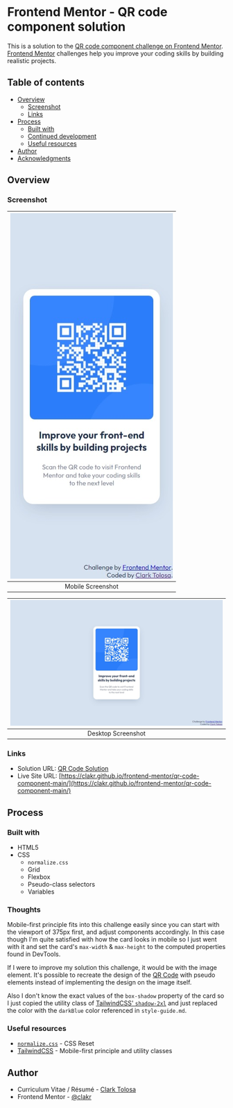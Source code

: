 # Frontend Mentor - QR code component solution

This is a solution to the [QR code component challenge on Frontend Mentor](https://www.frontendmentor.io/challenges/qr-code-component-iux_sIO_H). [Frontend Mentor](https://www.frontendmentor.io) challenges help you improve your coding skills by building realistic projects. 

## Table of contents

- [Overview](#overview)
  - [Screenshot](#screenshot)
  - [Links](#links)
- [Process](#my-process)
  - [Built with](#built-with)
  - [Continued development](#continued-development)
  - [Useful resources](#useful-resources)
- [Author](#author)
- [Acknowledgments](#acknowledgments)

## Overview

### Screenshot

| ![Mobile](./images/375px.jpeg) |
|:--:|
|Mobile Screenshot|

| ![Desktop](./images/1440px.jpeg) |
|:--:|
|Desktop Screenshot|

### Links

- Solution URL: [QR Code Solution](https://github.com/clakr/frontend-mentor/tree/main/qr-code-component-main)
- Live Site URL: [https://clakr.github.io/frontend-mentor/qr-code-component-main/](https://clakr.github.io/frontend-mentor/qr-code-component-main/)

## Process

### Built with

- HTML5
- CSS
  - `normalize.css`
  - Grid
  - Flexbox
  - Pseudo-class selectors
  - Variables

### Thoughts

Mobile-first principle fits into this challenge easily since you can start with the viewport of 375px first, and adjust components accordingly. In this case though I'm quite satisfied with how the card looks in mobile so I just went with it and set the card's `max-width` & `max-height` to the computed properties found in DevTools.

If I were to improve my solution this challenge, it would be with the image element. It's possible to recreate the design of the [QR Code](./images/image-qr-code.png) with pseudo elements instead of implementing the design on the image itself. 

Also I don't know the exact values of the `box-shadow` property of the card so I just copied the utility class of [TailwindCSS' `shadow-2xl`](https://tailwindcss.com/docs/box-shadow) and just replaced the color with the `darkBlue` color referenced in `style-guide.md`.

### Useful resources

- [`normalize.css`](https://www.joshwcomeau.com/css/custom-css-reset/) - CSS Reset
- [TailwindCSS](https://tailwindcss.com/) - Mobile-first principle and utility classes

## Author

- Curriculum Vitae / Résumé - [Clark Tolosa](https://clakr.vercel.app)
- Frontend Mentor - [@clakr](https://www.frontendmentor.io/profile/clakr)

